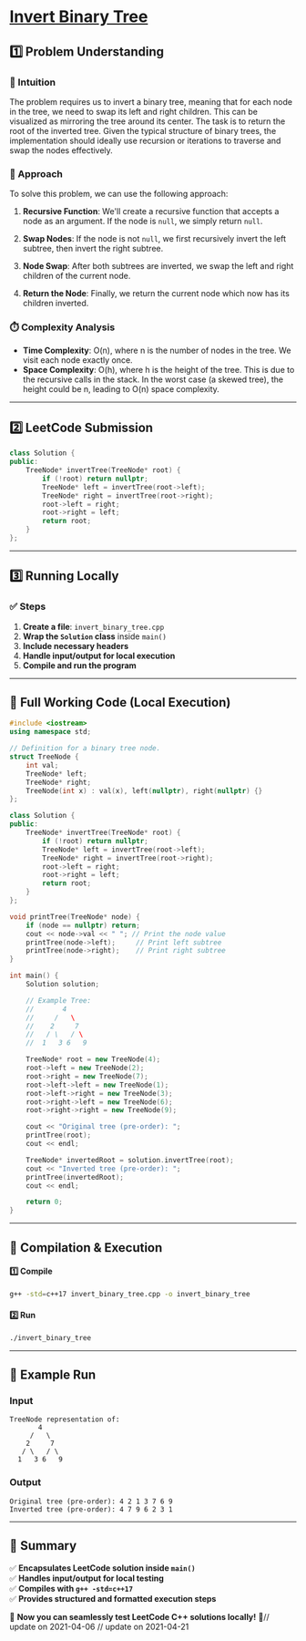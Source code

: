 # **[Invert Binary Tree](https://leetcode.com/problems/invert-binary-tree/description/)**  

## **1️⃣ Problem Understanding**  
### **📌 Intuition**  
The problem requires us to invert a binary tree, meaning that for each node in the tree, we need to swap its left and right children. This can be visualized as mirroring the tree around its center. The task is to return the root of the inverted tree. Given the typical structure of binary trees, the implementation should ideally use recursion or iterations to traverse and swap the nodes effectively.

### **🚀 Approach**  
To solve this problem, we can use the following approach:

1. **Recursive Function**: We'll create a recursive function that accepts a node as an argument. If the node is `null`, we simply return `null`.
   
2. **Swap Nodes**: If the node is not `null`, we first recursively invert the left subtree, then invert the right subtree.

3. **Node Swap**: After both subtrees are inverted, we swap the left and right children of the current node.

4. **Return the Node**: Finally, we return the current node which now has its children inverted.

### **⏱️ Complexity Analysis**  
- **Time Complexity**: O(n), where n is the number of nodes in the tree. We visit each node exactly once.
- **Space Complexity**: O(h), where h is the height of the tree. This is due to the recursive calls in the stack. In the worst case (a skewed tree), the height could be n, leading to O(n) space complexity.

---  

## **2️⃣ LeetCode Submission**  
```cpp
class Solution {
public:
    TreeNode* invertTree(TreeNode* root) {
        if (!root) return nullptr;
        TreeNode* left = invertTree(root->left);
        TreeNode* right = invertTree(root->right);
        root->left = right;
        root->right = left;
        return root;
    }
};
```  

---  

## **3️⃣ Running Locally**  
### **✅ Steps**  
1. **Create a file**: `invert_binary_tree.cpp`  
2. **Wrap the `Solution` class** inside `main()`  
3. **Include necessary headers**  
4. **Handle input/output for local execution**  
5. **Compile and run the program**  

---  

## **📝 Full Working Code (Local Execution)**  
```cpp
#include <iostream>
using namespace std;

// Definition for a binary tree node.
struct TreeNode {
    int val;
    TreeNode* left;
    TreeNode* right;
    TreeNode(int x) : val(x), left(nullptr), right(nullptr) {}
};

class Solution {
public:
    TreeNode* invertTree(TreeNode* root) {
        if (!root) return nullptr;
        TreeNode* left = invertTree(root->left);
        TreeNode* right = invertTree(root->right);
        root->left = right;
        root->right = left;
        return root;
    }
};

void printTree(TreeNode* node) {
    if (node == nullptr) return;
    cout << node->val << " "; // Print the node value
    printTree(node->left);     // Print left subtree
    printTree(node->right);    // Print right subtree
}

int main() {
    Solution solution;

    // Example Tree:
    //       4
    //     /   \
    //    2     7
    //   / \   / \
    //  1   3 6   9

    TreeNode* root = new TreeNode(4);
    root->left = new TreeNode(2);
    root->right = new TreeNode(7);
    root->left->left = new TreeNode(1);
    root->left->right = new TreeNode(3);
    root->right->left = new TreeNode(6);
    root->right->right = new TreeNode(9);

    cout << "Original tree (pre-order): ";
    printTree(root);
    cout << endl;

    TreeNode* invertedRoot = solution.invertTree(root);
    cout << "Inverted tree (pre-order): ";
    printTree(invertedRoot);
    cout << endl;

    return 0;
}
```  

---  

## **🔧 Compilation & Execution**  
#### **1️⃣ Compile**  
```bash
g++ -std=c++17 invert_binary_tree.cpp -o invert_binary_tree
```  

#### **2️⃣ Run**  
```bash
./invert_binary_tree
```  

---  

## **🎯 Example Run**  
### **Input**  
```
TreeNode representation of:
       4
     /   \
    2     7
   / \   / \
  1   3 6   9
```  
### **Output**  
```
Original tree (pre-order): 4 2 1 3 7 6 9 
Inverted tree (pre-order): 4 7 9 6 2 3 1 
```  

---  

## **📌 Summary**  
✅ **Encapsulates LeetCode solution inside `main()`**  
✅ **Handles input/output for local testing**  
✅ **Compiles with `g++ -std=c++17`**  
✅ **Provides structured and formatted execution steps**  

🚀 **Now you can seamlessly test LeetCode C++ solutions locally!** 🚀// update on 2021-04-06
// update on 2021-04-21
